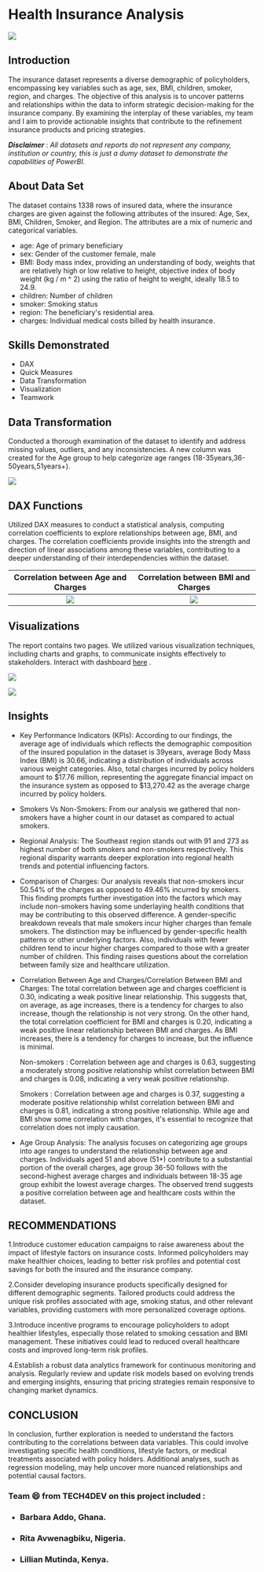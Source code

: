 # Health Insurance Analysis

![](intro_image)

## Introduction

The insurance dataset represents a diverse demographic of policyholders, encompassing key variables such as age, sex, BMI, children, smoker, region, and charges. 
The objective of this analysis is to uncover patterns and relationships within the data to inform strategic decision-making for the insurance company. By examining the interplay of these variables, my team and I aim to provide actionable insights that contribute to the refinement insurance products and pricing strategies.

**_Disclaimer_** : _All datasets and reports do not represent any company, institution or country, this is just a dumy dataset to demonstrate the capabilities of PowerBI._

## About Data Set

The dataset contains 1338 rows of insured data, where the insurance charges are given against the following attributes of the insured: Age, Sex, BMI, Children, Smoker, and Region. The attributes are a mix of numeric and categorical variables. 

-	age: Age of primary beneficiary 
- sex: Gender of the customer female, male 
- BMI: Body mass index, providing an understanding of body, weights that are relatively high or low relative to height, objective index of body weight (kg / m ^ 2) using the ratio of height to weight, ideally 18.5 to 24.9. 
- children: Number of children 
- smoker: Smoking status
- region: The beneficiary's residential area.
- charges: Individual medical costs billed by health insurance. 


## Skills Demonstrated

- DAX
- Quick Measures
- Data Transformation
- Visualization
- Teamwork


## Data Transformation

Conducted a thorough examination of the dataset to identify and address missing values, outliers, and any inconsistencies. A new column was created for the Age group to help categorize age ranges (18-35years,36-50years,51years+).

![](data_cleaning.png)

## DAX Functions
Utilized DAX measures to conduct a statistical analysis, computing correlation coefficients to explore relationships between age, BMI, and charges. The correlation coefficients provide insights into the strength and direction of linear associations among these variables, contributing to a deeper understanding of their interdependencies within the dataset.

Correlation between Age and Charges  |    Correlation between BMI and Charges
:-----------------------------------:|:-------------------------------------:
![](dax_1.png)                       | ![](dax_2.png)

## Visualizations

The report contains two pages. We utilized various visualization techniques, including charts and graphs, to communicate insights effectively to stakeholders. Interact with dashboard [here](https://www.novypro.com/project/health-insurance-analysis-power-bi) .

![](report_1.PNG)

![](report_2.PNG)

## Insights

- Key Performance Indicators (KPIs):
  According to our findings, the average age of individuals which reflects the demographic composition of the insured population in the dataset is 39years, average Body Mass Index (BMI) is 30.66, indicating a distribution of individuals across various weight categories. Also, total charges incurred by policy holders amount to $17.76 million, representing the aggregate financial impact on the insurance system as opposed to $13,270.42 as the average charge incurred by policy holders.

- Smokers Vs Non-Smokers:
  From our analysis we gathered that non-smokers have a higher count in our dataset as compared to actual smokers.

- Regional Analysis: 
The Southeast region stands out with 91 and 273 as highest number of both smokers and non-smokers respectively. This regional disparity warrants deeper exploration into regional health trends and potential influencing factors.

- Comparison of Charges:
Our analysis reveals that non-smokers incur 50.54% of the charges as opposed to 49.46% incurred by smokers. This finding prompts further investigation into the factors which may include non-smokers having some underlaying health conditions that may be contributing to this observed difference. A gender-specific breakdown reveals that male smokers incur higher charges than female smokers. The distinction may be influenced by gender-specific health patterns or other underlying factors. Also, individuals with fewer children tend to incur higher charges compared to those with a greater number of children. This finding raises questions about the correlation between family size and healthcare utilization.


- Correlation Between Age and Charges/Correlation Between BMI and Charges:
The total correlation between age and charges coefficient is 0.30, indicating a weak positive linear relationship. This suggests that, on average, as age increases, there is a tendency for charges to also increase, though the relationship is not very strong. On the other hand, the total correlation coefficient for BMI and charges is 0.20, indicating a weak positive linear relationship between BMI and charges. As BMI increases, there is a tendency for charges to increase, but the influence is minimal.

    Non-smokers  : Correlation between age and charges is 0.63, suggesting a moderately strong positive relationship whilst 
    correlation between BMI and charges is 0.08, indicating a very weak positive relationship.

   Smokers : Correlation between age and charges is 0.37, suggesting a moderate positive relationship whilst correlation 
  between BMI and charges is 0.81, indicating a strong positive relationship. While age and BMI show some correlation with 
  charges, it's essential to recognize that correlation does not imply causation.

- Age Group Analysis: The analysis focuses on categorizing age groups into age ranges to understand the relationship between age and charges. Individuals aged 51 and above (51+) contribute to a substantial portion of the overall charges, age group 36-50 follows with the second-highest average charges and individuals between 18-35 age group exhibit the lowest average charges. The observed trend suggests a positive correlation between age and healthcare costs within the dataset.


## RECOMMENDATIONS
1.Introduce customer education campaigns to raise awareness about the impact of lifestyle factors on insurance costs. Informed policyholders may make healthier choices, leading to better risk profiles and potential cost savings for both the insured and the insurance company.

2.Consider developing insurance products specifically designed for different demographic segments. Tailored products could address the unique risk profiles associated with age, smoking status, and other relevant variables, providing customers with more personalized coverage options.

3.Introduce incentive programs to encourage policyholders to adopt healthier lifestyles, especially those related to smoking cessation and BMI management. These initiatives could lead to reduced overall healthcare costs and improved long-term risk profiles.

4.Establish a robust data analytics framework for continuous monitoring and analysis. Regularly review and update risk models based on evolving trends and emerging insights, ensuring that pricing strategies remain responsive to changing market dynamics.

## CONCLUSION
In conclusion, further exploration is needed to understand the factors contributing to the correlations between data variables. This could involve investigating specific health conditions, lifestyle factors, or medical treatments associated with policy holders.
Additional analyses, such as regression modeling, may help uncover more nuanced relationships and potential causal factors.

 ### Team 😄 from TECH4DEV on this project included :
- ### Barbara Addo, Ghana.
- ### Rita Avwenagbiku, Nigeria.
- ### Lillian Mutinda, Kenya.

  







  
